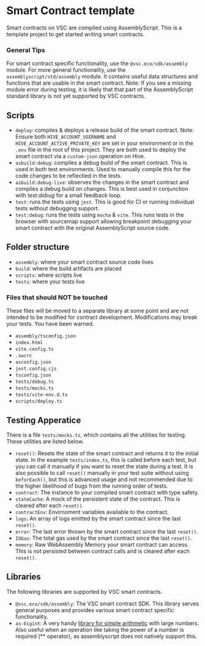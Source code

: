 # Smart Contract template

Smart contracts on VSC are compiled using AssemblyScript. This is a template project to get started writing smart contracts.

### General Tips

For smart contract specific functionality, use the `@vsc.eco/sdk/assembly` module. For more general functionality, use the `assemblyscript/std/assembly` module. It contains useful data structures and functions that are usable in the smart contract. Note: If you see a missing module error during testing, it is likely that that part of the AssemblyScript standard library is not yet supported by VSC contracts.

## Scripts

- `deploy`: compiles & deploys a release build of the smart contract. Note: Ensure both `HIVE_ACCOUNT_USERNAME` and `HIVE_ACCOUNT_ACTIVE_PRIVATE_KEY` are set in your environment or in the `.env` file in the root of this project. They are both used to deploy the smart contract via a `custom-json` operation on Hive.
- `asbuild:debug`: compiles a debug build of the smart contract. This is used in both test environments. Used to manually compile this for the code changes to be reflectled in the tests.
- `asbuild:debug-live`: observes the changes in the smart contract and compiles a debug build on changes. This is best used in conjunction with _test:debug_ for a small feedback loop.
- `test`: runs the tests using `jest`. This is good for CI or running individual tests without debugging support.
- `test:debug`: runs the tests using `mocha` & `vite`. This runs tests in the browser with sourcemap support allowing breakpoint debugging your smart contract with the original AssemblyScript source code.

## Folder structure

- `assembly`: where your smart contract source code lives
- `build`: where the build artifacts are placed
- `scripts`: where scripts live
- `tests`: where your tests live

### Files that should NOT be touched

These files will be moved to a separate library at some point and are not intended to be modified for contract development. Modifications may break your tests. You have been warned.

- `assembly/tsconfig.json`
- `index.html`
- `vite.config.ts`
- `.swcrc`
- `asconfig.json`
- `jest.config.cjs`
- `tsconfig.json`
- `tests/debug.ts`
- `tests/mocks.ts`
- `tests/vite-env.d.ts`
- `scripts/deploy.ts`

## Testing Apperatice

There is a file `tests/mocks.ts`, which contains all the utilities for testing. These utilities are listed below.

- `reset()`: Resets the state of the smart contract and returns it to the initial state. In the example `tests/index.ts`, this is called before each test, but you can call it manually if you want to reset the state during a test. It is also possible to call `reset()` manually in your test suite without using `beforEach()`, but this is advanced usage and not recommended due to the higher likelihood of bugs from the running order of tests.
- `contract`: The instance to your compiled smart contract with type safety.
- `stateCache`: A mock of the persistent state of the contract. This is cleared after each `reset()`.
- `contractEnv`: Envirnoment variables available to the contract.
- `logs`: An array of logs emitted by the smart contract since the last `reset()`.
- `error`: The last error thrown by the smart contract since the last `reset()`.
- `IOGas`: The total gas used by the smart contract since the last `reset()`.
- `memory`: Raw WebAssembly Memory your smart contract can access. This is not persisted between contract calls and is cleared after each `reset()`.

## Libraries

The following libraries are supported by VSC smart contracts.

- `@vsc.eco/sdk/assembly`: The VSC smart contract SDK. This library serves general purposes and provides various smart contract specific functionality.
- `as-bigint`: A very handy [library for simple arithmetic](https://github.com/polywrap/as-bigint) with large numbers. Also useful when an operation like taking the power of a number is required (** operator), as assemblyscript does not natively support this.  
